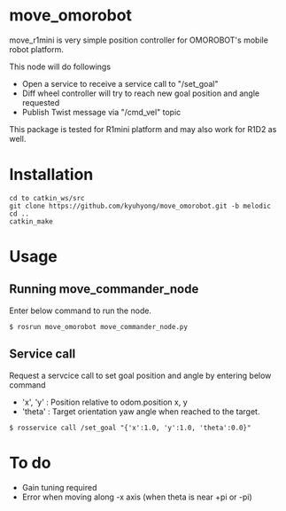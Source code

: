 # move_omorobot

move_r1mini is very simple position controller for OMOROBOT's mobile robot platform. 

This node will do followings
- Open a service to receive a service call to "/set_goal"
- Diff wheel controller will try to reach new goal position and angle requested
- Publish Twist message via "/cmd_vel" topic

This package is tested for R1mini platform and may also work for R1D2 as well.

# Installation

```
cd to catkin_ws/src
git clone https://github.com/kyuhyong/move_omorobot.git -b melodic
cd ..
catkin_make
```

# Usage

## Running move_commander_node

Enter below command to run the node.

```
$ rosrun move_omorobot move_commander_node.py
```

## Service call

Request a servcice call to set goal position and angle by entering below command
- 'x', 'y' : Position relative to odom.position x, y
- 'theta' : Target orientation yaw angle when reached to the target.

```
$ rosservice call /set_goal "{'x':1.0, 'y':1.0, 'theta':0.0}"
```

# To do

- Gain tuning required
- Error when moving along -x axis (when theta is near +pi or -pi)
